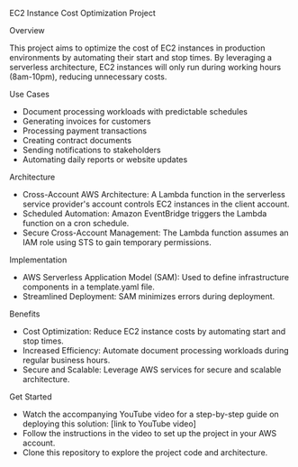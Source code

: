 EC2 Instance Cost Optimization Project

Overview

This project aims to optimize the cost of EC2 instances in production environments by automating their start and stop times. By leveraging a serverless architecture, EC2 instances will only run during working hours (8am-10pm), reducing unnecessary costs.

Use Cases

- Document processing workloads with predictable schedules
- Generating invoices for customers
- Processing payment transactions
- Creating contract documents
- Sending notifications to stakeholders
- Automating daily reports or website updates

Architecture

- Cross-Account AWS Architecture: A Lambda function in the serverless service provider's account controls EC2 instances in the client account.
- Scheduled Automation: Amazon EventBridge triggers the Lambda function on a cron schedule.
- Secure Cross-Account Management: The Lambda function assumes an IAM role using STS to gain temporary permissions.

Implementation

- AWS Serverless Application Model (SAM): Used to define infrastructure components in a template.yaml file.
- Streamlined Deployment: SAM minimizes errors during deployment.

Benefits

- Cost Optimization: Reduce EC2 instance costs by automating start and stop times.
- Increased Efficiency: Automate document processing workloads during regular business hours.
- Secure and Scalable: Leverage AWS services for secure and scalable architecture.

Get Started

- Watch the accompanying YouTube video for a step-by-step guide on deploying this solution: [link to YouTube video]
- Follow the instructions in the video to set up the project in your AWS account.
- Clone this repository to explore the project code and architecture.
  
